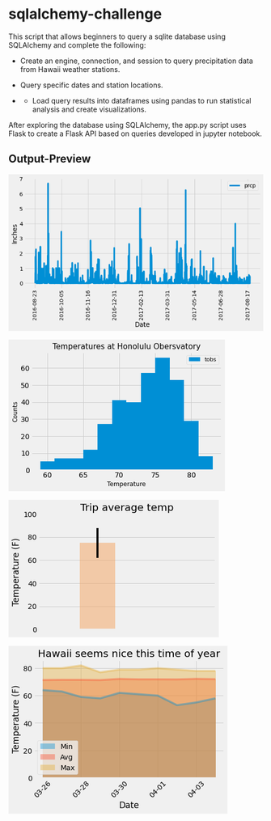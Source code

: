 # sqlalchemy-challenge

This script that allows beginners to query a sqlite database using SQLAlchemy and complete the following:

* Create an engine, connection, and session to query precipitation data from Hawaii weather stations.

* Query specific dates and station locations.

* * Load query results into dataframes using pandas to run statistical analysis and create visualizations. 

After exploring the database using SQLAlchemy, the app.py script uses Flask to create a Flask API based on queries developed in jupyter notebook. 


## Output-Preview
   
![prcp_bar.png](images/prcp_bar.png?raw=true "Title")


![temp_hist.png](images/temp_hist.png?raw=true "Title")


![trip_error_bar.png](images/trip_error_bar.png?raw=true "Title")


![trip_stacked.png](images/trip_stacked.png?raw=true "Title")